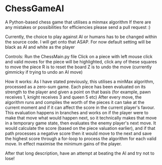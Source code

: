 # ChessGameAI
A Python-based chess game that utilises a minmax algorithm
If there are any mistakes or possibilities for efficiencies please send a pull request :)

Currently, the choice to play against AI or humans has to be changed within the source code. I will get onto that ASAP. For now default setting will be black as AI and white as the player

Controls:
Run the ChessMain.py file
Click on a piece with left mouse click and valid moves for the piece will be highlighted, click any of these squares to move the piece
R is to reset the board
Z is to undo the move (currently gimmicky if trying to undo an AI move)

How it works:
As I have stated previously, this utilises a minMax algorithm, processed as a zero-sum game.
Each piece has been evaluated on its strength to the player and given a point on that basis (for example, pawn receives 1, knight receives 3 and queen 5 etc)
After every move, the algorithm runs and compiles the worth of the pieces it can take at the current moment and if it can affect the score in the current player's favour.
This evaluation happens in branches and works on if the player were to make that move what would happen next, so it technically makes that move in a temporary game state, then evaluates the enemy player's next move.
It would calculate the score (based on the piece valuation earlier), and if that path processes a negative score then it would move to the next and save the highest score through a for-loop to process the algorithm for each valid move.
In effect maximise the minimum gains of the player.

After that long description, have an attempt at beating the AI and try not to lose!
